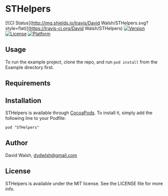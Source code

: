 # STHelpers

[![CI Status](http://img.shields.io/travis/David Walsh/STHelpers.svg?style=flat)](https://travis-ci.org/David Walsh/STHelpers)
[![Version](https://img.shields.io/cocoapods/v/STHelpers.svg?style=flat)](http://cocoadocs.org/docsets/STHelpers)
[![License](https://img.shields.io/cocoapods/l/STHelpers.svg?style=flat)](http://cocoadocs.org/docsets/STHelpers)
[![Platform](https://img.shields.io/cocoapods/p/STHelpers.svg?style=flat)](http://cocoadocs.org/docsets/STHelpers)

## Usage

To run the example project, clone the repo, and run `pod install` from the Example directory first.

## Requirements

## Installation

STHelpers is available through [CocoaPods](http://cocoapods.org). To install
it, simply add the following line to your Podfile:

    pod "STHelpers"

## Author

David Walsh, dvdwlsh@gmail.com

## License

STHelpers is available under the MIT license. See the LICENSE file for more info.

